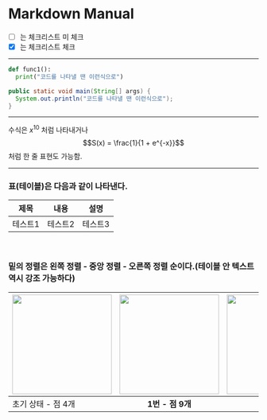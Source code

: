 # Markdown Manual

- [ ] 는 체크리스트 미 체크
- [x] 는 체크리스트 체크
___

```python
def func1():
  print("코드를 나타낼 땐 이런식으로")
```

```java
public static void main(String[] args) {
  System.out.println("코드를 나타낼 땐 이런식으로");
}
```
___

수식은 $x^{10}$ 처럼 나타내거나
$$S(x) = \frac{1}{1 + e^{-x}}$$ 
처럼 한 줄 표현도 가능함.
___

### 표(테이블)은 다음과 같이 나타낸다.

|제목|내용|설명|
|------|---|---|
|테스트1|테스트2|테스트3|

<br>

### 밑의 정렬은 왼쪽 정렬 - 중앙 정렬 - 오른쪽 정렬 순이다.(테이블 안 텍스트 역시 강조 가능하다)

|<img src = "https://upload.acmicpc.net/5e446f0f-613c-4ce0-a626-6b0c2729ed1e/-/preview/" width = "200" height = "200">|<img src = "https://upload.acmicpc.net/65c1bcf1-7d8a-463b-91df-d6cabcc2ceae/-/preview/" width = "200" height = "200">|<img src = "https://upload.acmicpc.net/27b99467-cfdf-4ce3-a0b0-2897747edcf9/-/preview/" width = "200" height = "200">|
|:---|:---:|---:|
|초기 상태 - 점 4개|**1번 - 점 9개**</span>|2번 - 25개|
